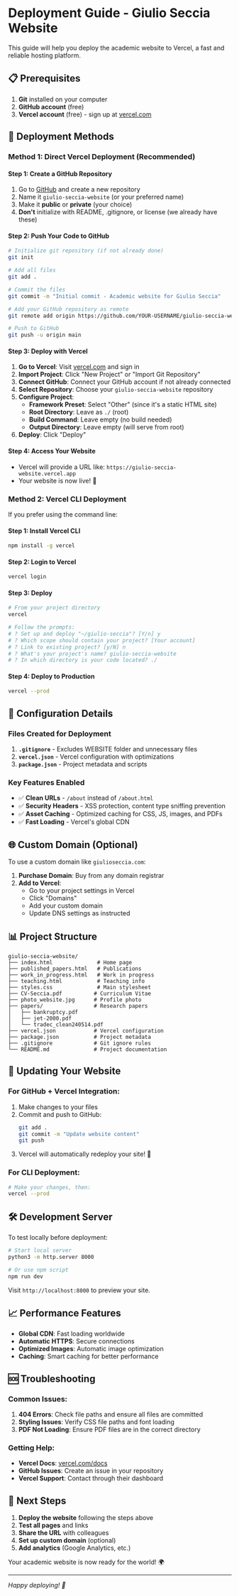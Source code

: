 # Deployment Guide - Giulio Seccia Website

This guide will help you deploy the academic website to Vercel, a fast and reliable hosting platform.

## 📋 Prerequisites

1. **Git** installed on your computer
2. **GitHub account** (free)
3. **Vercel account** (free) - sign up at [vercel.com](https://vercel.com)

## 🚀 Deployment Methods

### Method 1: Direct Vercel Deployment (Recommended)

#### Step 1: Create a GitHub Repository

1. Go to [GitHub](https://github.com) and create a new repository
2. Name it `giulio-seccia-website` (or your preferred name)
3. Make it **public** or **private** (your choice)
4. **Don't** initialize with README, .gitignore, or license (we already have these)

#### Step 2: Push Your Code to GitHub

```bash
# Initialize git repository (if not already done)
git init

# Add all files
git add .

# Commit the files
git commit -m "Initial commit - Academic website for Giulio Seccia"

# Add your GitHub repository as remote
git remote add origin https://github.com/YOUR-USERNAME/giulio-seccia-website.git

# Push to GitHub
git push -u origin main
```

#### Step 3: Deploy with Vercel

1. **Go to Vercel**: Visit [vercel.com](https://vercel.com) and sign in
2. **Import Project**: Click "New Project" or "Import Git Repository"
3. **Connect GitHub**: Connect your GitHub account if not already connected
4. **Select Repository**: Choose your `giulio-seccia-website` repository
5. **Configure Project**:
   - **Framework Preset**: Select "Other" (since it's a static HTML site)
   - **Root Directory**: Leave as `./` (root)
   - **Build Command**: Leave empty (no build needed)
   - **Output Directory**: Leave empty (will serve from root)
6. **Deploy**: Click "Deploy"

#### Step 4: Access Your Website

- Vercel will provide a URL like: `https://giulio-seccia-website.vercel.app`
- Your website is now live! 🎉

### Method 2: Vercel CLI Deployment

If you prefer using the command line:

#### Step 1: Install Vercel CLI

```bash
npm install -g vercel
```

#### Step 2: Login to Vercel

```bash
vercel login
```

#### Step 3: Deploy

```bash
# From your project directory
vercel

# Follow the prompts:
# ? Set up and deploy "~/giulio-seccia"? [Y/n] y
# ? Which scope should contain your project? [Your account]
# ? Link to existing project? [y/N] n
# ? What's your project's name? giulio-seccia-website
# ? In which directory is your code located? ./
```

#### Step 4: Deploy to Production

```bash
vercel --prod
```

## 🔧 Configuration Details

### Files Created for Deployment

1. **`.gitignore`** - Excludes WEBSITE folder and unnecessary files
2. **`vercel.json`** - Vercel configuration with optimizations
3. **`package.json`** - Project metadata and scripts

### Key Features Enabled

- ✅ **Clean URLs** - `/about` instead of `/about.html`
- ✅ **Security Headers** - XSS protection, content type sniffing prevention
- ✅ **Asset Caching** - Optimized caching for CSS, JS, images, and PDFs
- ✅ **Fast Loading** - Vercel's global CDN

## 🌐 Custom Domain (Optional)

To use a custom domain like `giulioseccia.com`:

1. **Purchase Domain**: Buy from any domain registrar
2. **Add to Vercel**: 
   - Go to your project settings in Vercel
   - Click "Domains"
   - Add your custom domain
   - Update DNS settings as instructed

## 📊 Project Structure

```
giulio-seccia-website/
├── index.html              # Home page
├── published_papers.html   # Publications
├── work_in_progress.html   # Work in progress
├── teaching.html           # Teaching info
├── styles.css              # Main stylesheet
├── CV-Seccia.pdf          # Curriculum Vitae
├── photo_website.jpg      # Profile photo
├── papers/                # Research papers
│   ├── bankruptcy.pdf
│   ├── jet-2000.pdf
│   └── tradec_clean240514.pdf
├── vercel.json            # Vercel configuration
├── package.json           # Project metadata
├── .gitignore             # Git ignore rules
└── README.md              # Project documentation
```

## 🔄 Updating Your Website

### For GitHub + Vercel Integration:

1. Make changes to your files
2. Commit and push to GitHub:
   ```bash
   git add .
   git commit -m "Update website content"
   git push
   ```
3. Vercel will automatically redeploy your site! 🚀

### For CLI Deployment:

```bash
# Make your changes, then:
vercel --prod
```

## 🛠️ Development Server

To test locally before deployment:

```bash
# Start local server
python3 -m http.server 8000

# Or use npm script
npm run dev
```

Visit `http://localhost:8000` to preview your site.

## 📈 Performance Features

- **Global CDN**: Fast loading worldwide
- **Automatic HTTPS**: Secure connections
- **Optimized Images**: Automatic image optimization
- **Caching**: Smart caching for better performance

## 🆘 Troubleshooting

### Common Issues:

1. **404 Errors**: Check file paths and ensure all files are committed
2. **Styling Issues**: Verify CSS file paths and font loading
3. **PDF Not Loading**: Ensure PDF files are in the correct directory

### Getting Help:

- **Vercel Docs**: [vercel.com/docs](https://vercel.com/docs)
- **GitHub Issues**: Create an issue in your repository
- **Vercel Support**: Contact through their dashboard

## 🎯 Next Steps

1. **Deploy the website** following the steps above
2. **Test all pages** and links
3. **Share the URL** with colleagues
4. **Set up custom domain** (optional)
5. **Add analytics** (Google Analytics, etc.)

Your academic website is now ready for the world! 🌍

---

*Happy deploying! 🚀* 